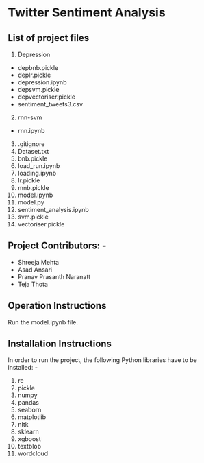 # Twitter Sentiment Analysis

## List of project files

1. Depression
* depbnb.pickle
* deplr.pickle
* depression.ipynb
* depsvm.pickle
* depvectoriser.pickle
* sentiment_tweets3.csv
2. rnn-svm
* rnn.ipynb
3. .gitignore
4. Dataset.txt
5. bnb.pickle
6. load_run.ipynb
7. loading.ipynb
8. lr.pickle
9. mnb.pickle
10. model.ipynb
11. model.py
12. sentiment_analysis.ipynb
13. svm.pickle
14. vectoriser.pickle

## Project Contributors: -
- Shreeja Mehta
- Asad Ansari
- Pranav Prasanth Naranatt
- Teja Thota

## Operation Instructions
Run the model.ipynb file.

## Installation Instructions
In order to run the project, the following Python libraries have to be installed: -
1. re
2. pickle
3. numpy
4. pandas
5. seaborn
6. matplotlib
7. nltk
8. sklearn
9. xgboost
10. textblob
11. wordcloud
